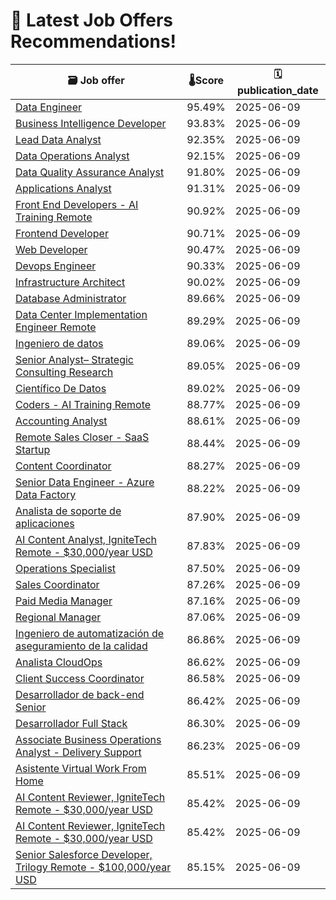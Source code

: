 # 🚀 Latest Job Offers Recommendations!
| 🗃️ **Job offer** | 🌡️**Score** | 🗓️ **publication_date** |
|---|---|---|
| [Data Engineer](https://co.linkedin.com/jobs/view/data-engineer-at-launchpad-technologies-inc-4247288927) | 95.49% | 2025-06-09 |
| [Business Intelligence Developer](https://co.linkedin.com/jobs/view/business-intelligence-developer-at-launchpad-technologies-inc-4247290708) | 93.83% | 2025-06-09 |
| [Lead Data Analyst](https://co.linkedin.com/jobs/view/lead-data-analyst-at-practia-global-4245351385) | 92.35% | 2025-06-09 |
| [Data Operations Analyst](https://co.linkedin.com/jobs/view/data-operations-analyst-at-iron-mountain-4242585223) | 92.15% | 2025-06-09 |
| [Data Quality Assurance Analyst](https://co.linkedin.com/jobs/view/data-quality-assurance-analyst-at-first-line-software-4245313710) | 91.80% | 2025-06-09 |
| [Applications Analyst](https://co.linkedin.com/jobs/view/applications-analyst-at-evertec-4245354174) | 91.31% | 2025-06-09 |
| [Front End Developers - AI Training Remote](https://co.linkedin.com/jobs/view/front-end-developers-ai-training-remote-at-braintrust-4220213173) | 90.92% | 2025-06-09 |
| [Frontend Developer](https://co.linkedin.com/jobs/view/frontend-developer-at-capgemini-engineering-4245114363) | 90.71% | 2025-06-09 |
| [Web Developer](https://co.linkedin.com/jobs/view/web-developer-at-launchpad-technologies-inc-4247294165) | 90.47% | 2025-06-09 |
| [Devops Engineer](https://co.linkedin.com/jobs/view/devops-engineer-at-launchpad-technologies-inc-4247289852) | 90.33% | 2025-06-09 |
| [Infrastructure Architect](https://co.linkedin.com/jobs/view/infrastructure-architect-at-launchpad-technologies-inc-4247295097) | 90.02% | 2025-06-09 |
| [Database Administrator](https://co.linkedin.com/jobs/view/database-administrator-at-launchpad-technologies-inc-4247288940) | 89.66% | 2025-06-09 |
| [Data Center Implementation Engineer Remote](https://co.linkedin.com/jobs/view/data-center-implementation-engineer-remote-at-by-turing-group-4247484285) | 89.29% | 2025-06-09 |
| [Ingeniero de datos](https://co.linkedin.com/jobs/view/ingeniero-de-datos-at-gft-technologies-4245104579) | 89.06% | 2025-06-09 |
| [Senior Analyst– Strategic Consulting Research](https://co.linkedin.com/jobs/view/senior-analyst%E2%80%93-strategic-consulting-research-at-evalueserve-4226514308) | 89.05% | 2025-06-09 |
| [Científico De Datos](https://co.linkedin.com/jobs/view/cient%C3%ADfico-de-datos-at-compensar-4247290309) | 89.02% | 2025-06-09 |
| [Coders - AI Training Remote](https://co.linkedin.com/jobs/view/coders-ai-training-remote-at-braintrust-4201819753) | 88.77% | 2025-06-09 |
| [Accounting Analyst](https://co.linkedin.com/jobs/view/accounting-analyst-at-jalasoft-4245364252) | 88.61% | 2025-06-09 |
| [Remote Sales Closer - SaaS Startup](https://co.linkedin.com/jobs/view/remote-sales-closer-saas-startup-at-scale-up-recruiting-partners-4245314831) | 88.44% | 2025-06-09 |
| [Content Coordinator](https://co.linkedin.com/jobs/view/content-coordinator-at-adipa-4247482143) | 88.27% | 2025-06-09 |
| [Senior Data Engineer - Azure Data Factory](https://co.linkedin.com/jobs/view/senior-data-engineer-azure-data-factory-at-devsu-4245105062) | 88.22% | 2025-06-09 |
| [Analista de soporte de aplicaciones](https://co.linkedin.com/jobs/view/analista-de-soporte-de-aplicaciones-at-novopayment-4247479640) | 87.90% | 2025-06-09 |
| [AI Content Analyst, IgniteTech Remote - $30,000/year USD](https://co.linkedin.com/jobs/view/ai-content-analyst-ignitetech-remote-%2430-000-year-usd-at-trilogy-4244022481) | 87.83% | 2025-06-09 |
| [Operations Specialist](https://co.linkedin.com/jobs/view/operations-specialist-at-mural-pay-4247475546) | 87.50% | 2025-06-09 |
| [Sales Coordinator](https://co.linkedin.com/jobs/view/sales-coordinator-at-doxa-talent-4247479431) | 87.26% | 2025-06-09 |
| [Paid Media Manager](https://co.linkedin.com/jobs/view/paid-media-manager-at-agencia-los-navegantes-4247481975) | 87.16% | 2025-06-09 |
| [Regional Manager](https://co.linkedin.com/jobs/view/regional-manager-at-rappi-4230548744) | 87.06% | 2025-06-09 |
| [Ingeniero de automatización de aseguramiento de la calidad](https://co.linkedin.com/jobs/view/ingeniero-de-automatizaci%C3%B3n-de-aseguramiento-de-la-calidad-at-doxa-talent-4234411954) | 86.86% | 2025-06-09 |
| [Analista CloudOps](https://co.linkedin.com/jobs/view/analista-cloudops-at-pragma-4243907718) | 86.62% | 2025-06-09 |
| [Client Success Coordinator](https://co.linkedin.com/jobs/view/client-success-coordinator-at-doxa-talent-4247475833) | 86.58% | 2025-06-09 |
| [Desarrollador de back-end Senior](https://co.linkedin.com/jobs/view/desarrollador-de-back-end-senior-at-consultor%C3%ADa-4245364466) | 86.42% | 2025-06-09 |
| [Desarrollador Full Stack](https://co.linkedin.com/jobs/view/desarrollador-full-stack-at-sincosoft-sas-4247482113) | 86.30% | 2025-06-09 |
| [Associate Business Operations Analyst - Delivery Support](https://co.linkedin.com/jobs/view/associate-business-operations-analyst-delivery-support-at-publicis-sapient-4245359983) | 86.23% | 2025-06-09 |
| [Asistente Virtual Work From Home](https://co.linkedin.com/jobs/view/asistente-virtual-work-from-home-at-persona-4245324374) | 85.51% | 2025-06-09 |
| [AI Content Reviewer, IgniteTech Remote - $30,000/year USD](https://co.linkedin.com/jobs/view/ai-content-reviewer-ignitetech-remote-%2430-000-year-usd-at-trilogy-4244023219) | 85.42% | 2025-06-09 |
| [AI Content Reviewer, IgniteTech Remote - $30,000/year USD](https://co.linkedin.com/jobs/view/ai-content-reviewer-ignitetech-remote-%2430-000-year-usd-at-trilogy-4244019607) | 85.42% | 2025-06-09 |
| [Senior Salesforce Developer, Trilogy Remote - $100,000/year USD](https://co.linkedin.com/jobs/view/senior-salesforce-developer-trilogy-remote-%24100-000-year-usd-at-trilogy-4244022376) | 85.15% | 2025-06-09 |

